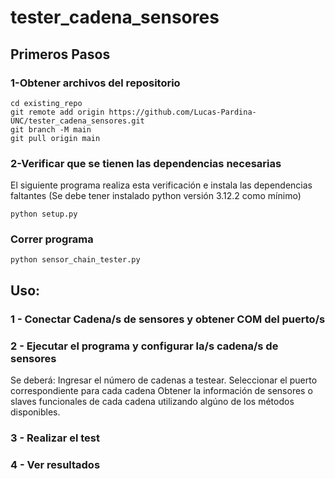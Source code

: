 # tester_cadena_sensores

## Primeros Pasos

### 1-Obtener archivos del repositorio

```
cd existing_repo
git remote add origin https://github.com/Lucas-Pardina-UNC/tester_cadena_sensores.git
git branch -M main
git pull origin main
```

### 2-Verificar que se tienen las dependencias necesarias

El siguiente programa realiza esta verificación e instala las dependencias faltantes
(Se debe tener instalado python versión 3.12.2 como mínimo)

```
python setup.py
```

### Correr programa

```
python sensor_chain_tester.py
```

## Uso:

### 1 - Conectar Cadena/s de sensores y obtener COM del puerto/s


### 2 - Ejecutar el programa y configurar la/s cadena/s de sensores

Se deberá:
    Ingresar el número de cadenas a testear.
    Seleccionar el puerto correspondiente para cada cadena
    Obtener la información de sensores o slaves funcionales de cada cadena utilizando algúno de los métodos disponibles.    

### 3 - Realizar el test

### 4 - Ver resultados 
